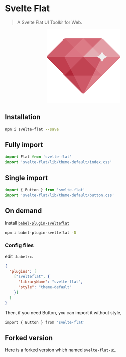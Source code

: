 # Svelte Flat

> A Svelte Flat UI Toolkit for Web.

<p align="center">
  <a href="https://jikkai.github.io/svelte-flat">
    <img alt="Svelte Flat" src="/build/logo.png">
  </a>
</p>

## Installation

```bash
npm i svelte-flat --save
```

## Fully import

```javascript
import Flat from 'svelte-flat'
import 'svelte-flat/lib/theme-default/index.css'
```

## Single import

```javascript
import { Button } from 'svelte-flat'
import 'svelte-flat/lib/theme-default/button.css'
```

## On demand

Install [`babel-plugin-svelteflat`](https://github.com/jikkai/babel-plugin-svelteflat)

```bash
npm i babel-plugin-svelteflat -D
```

### Config files

edit `.babelrc`.

```json
{
  "plugins": [
    ["svelteflat", {
      "libraryName": "svelte-flat",
      "style": "theme-default"
    }]
  ]
}
```

Then, if you need Button, you can import it without style,

```bash
import { Button } from 'svelte-flat'
```

## Forked version

[Here](https://github.com/gCombinator/svelte-flat-ui) is a forked version which named `svelte-flat-ui`.
